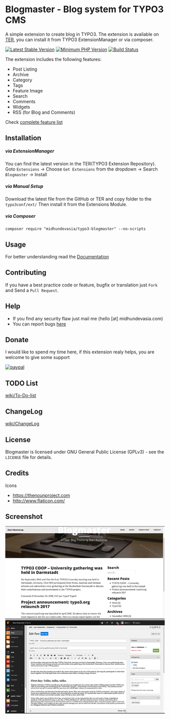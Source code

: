 # Blogmaster - Blog system for TYPO3 CMS

A simple extension to create blog in TYPO3. The extension is available on [TER](https://typo3.org/extensions/repository/view/blogmaster), you can install it from TYPO3 ExtensionManager or via composer. 

[![Latest Stable Version](https://img.shields.io/packagist/v/midhundevasia/typo3-blogmaster.svg?style=flat-square)](https://packagist.org/packages/midhundevasia/typo3-blogmaster)
[![Minimum PHP Version](https://img.shields.io/badge/php-%3E%3D%205.5-8892BF.svg?style=flat-square)](https://php.net/)
[![Build Status](https://travis-ci.org/midhundevasia/typo3-blogmaster.svg?branch=master)](https://travis-ci.org/midhundevasia/typo3-blogmaster)

The extension includes the following features:
* Post Listing
* Archive
* Category
* Tags
* Feature Image
* Search
* Comments
* Widgets
* RSS (for Blog and Comments)

Check [complete feature list](https://github.com/midhundevasia/typo3-blogmaster/wiki/)

## Installation
##### via ExtensionManager
You can find the latest version in the TER(TYPO3 Extension Repository).
Goto `Extensions` -> Choose `Get Extensions` from the dropdown -> Search `Blogmaster` -> Install

##### via Manual Setup
Download the latest file from the GitHub or TER and copy folder to the `typo3conf/ext/`
Then install it from the Extensions Module.

##### via Composer
	composer require "midhundevasia/typo3-blogmaster" --no-scripts

## Usage
For better understanding read the [Documentation](https://github.com/midhundevasia/typo3-blogmaster/wiki)

## Contributing
If you have a best practice code or feature, bugfix or translation just `Fork` and Send a `Pull Request`.


## Help
* If you find any security flaw just mail me (hello [at] midhundevasia.com)
* You can report bugs [here](https://github.com/midhundevasia/typo3-blogmaster/issues)

## Donate
I would like to spend my time here, if this extension realy helps, you are welcome to 
give some support

[![paypal](https://www.paypalobjects.com/webstatic/en_US/i/btn/png/blue-rect-paypal-26px.png)](https://www.paypal.me/midhundevasia/)

## TODO List
[wiki/To-Do-list](https://github.com/midhundevasia/typo3-blogmaster/wiki/To-Do-list)

## ChangeLog
[wiki/ChangeLog](https://github.com/midhundevasia/typo3-blogmaster/wiki/ChangeLog)

## License
Blogmaster is licensed under GNU General Public License (GPLv3) - see the `LICENSE` file for details.

## Credits
Icons 
 - https://thenounproject.com
 - http://www.flaticon.com/

## Screenshot
![](https://raw.githubusercontent.com/midhundevasia/typo3-blogmaster/master/Documentation/Images/Frontend.HomeView.png)
![](https://raw.githubusercontent.com/midhundevasia/typo3-blogmaster/master/Documentation/Images/Backend.PostEdit.png)
